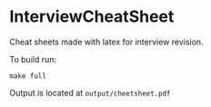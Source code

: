 InterviewCheatSheet
===================

Cheat sheets made with latex for interview revision.

To build run:

```
make full 
```

Output is located at `output/cheetsheet.pdf`
